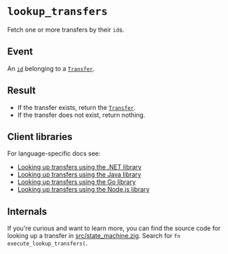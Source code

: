 # `lookup_transfers`

Fetch one or more transfers by their `id`s.

## Event

An [`id`](../transfers.md#id) belonging to a [`Transfer`](../transfers.md).

## Result

- If the transfer exists, return the [`Transfer`](../transfers.md).
- If the transfer does not exist, return nothing.

## Client libraries

For language-specific docs see:

* [Looking up transfers using the .NET library](../../clients/dotnet.md#transfer-lookup)
* [Looking up transfers using the Java library](../../clients/java.md#transfer-lookup)
* [Looking up transfers using the Go library](../../clients/go.md#transfer-lookup)
* [Looking up transfers using the Node.js library](../../clients/node.md#transfer-lookup)

## Internals

If you're curious and want to learn more, you can find the source code
for looking up a transfer in
[src/state_machine.zig](https://github.com/tigerbeetle/tigerbeetle/blob/main/src/state_machine.zig). Search
for `fn execute_lookup_transfers(`.
